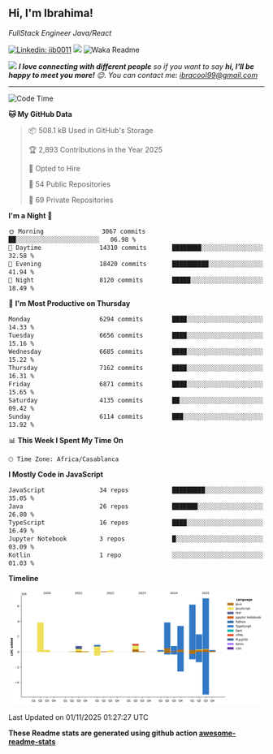 <h2>Hi, I'm Ibrahima! </h2>
<p><em>FullStack Engineer Java/React
</em></p>


[![Linkedin: iib0011](https://img.shields.io/badge/-iib0011-blue?style=flat-square&logo=Linkedin&logoColor=white&link=https://www.linkedin.com/in/iib0011/)](https://www.linkedin.com/in/iib0011/)
![](https://visitor-badge.glitch.me/badge?page_id=iib0011)
![Waka Readme](https://github.com/iib0011/iib0011/workflows/Waka%20Readme/badge.svg)


<img src="https://media.giphy.com/media/LnQjpWaON8nhr21vNW/giphy.gif" width="60"> <em><b>I love connecting with different people</b> so if you want to say <b>hi, I'll be happy to meet you more!</b> 😊. You can contact me: ibracool99@gmail.com</em>

---
<!--START_SECTION:waka-->
![Code Time](http://img.shields.io/badge/Code%20Time-5%2C542%20hrs%2015%20mins-blue)

**🐱 My GitHub Data** 

> 📦 508.1 kB Used in GitHub's Storage 
 > 
> 🏆 2,893 Contributions in the Year 2025
 > 
> 💼 Opted to Hire
 > 
> 📜 54 Public Repositories 
 > 
> 🔑 69 Private Repositories 
 > 
**I'm a Night 🦉** 

```text
🌞 Morning                3067 commits        ██░░░░░░░░░░░░░░░░░░░░░░░   06.98 % 
🌆 Daytime                14310 commits       ████████░░░░░░░░░░░░░░░░░   32.58 % 
🌃 Evening                18420 commits       ██████████░░░░░░░░░░░░░░░   41.94 % 
🌙 Night                  8120 commits        █████░░░░░░░░░░░░░░░░░░░░   18.49 % 
```
📅 **I'm Most Productive on Thursday** 

```text
Monday                   6294 commits        ████░░░░░░░░░░░░░░░░░░░░░   14.33 % 
Tuesday                  6656 commits        ████░░░░░░░░░░░░░░░░░░░░░   15.16 % 
Wednesday                6685 commits        ████░░░░░░░░░░░░░░░░░░░░░   15.22 % 
Thursday                 7162 commits        ████░░░░░░░░░░░░░░░░░░░░░   16.31 % 
Friday                   6871 commits        ████░░░░░░░░░░░░░░░░░░░░░   15.65 % 
Saturday                 4135 commits        ██░░░░░░░░░░░░░░░░░░░░░░░   09.42 % 
Sunday                   6114 commits        ███░░░░░░░░░░░░░░░░░░░░░░   13.92 % 
```


📊 **This Week I Spent My Time On** 

```text
🕑︎ Time Zone: Africa/Casablanca
```

**I Mostly Code in JavaScript** 

```text
JavaScript               34 repos            █████████░░░░░░░░░░░░░░░░   35.05 % 
Java                     26 repos            ███████░░░░░░░░░░░░░░░░░░   26.80 % 
TypeScript               16 repos            ████░░░░░░░░░░░░░░░░░░░░░   16.49 % 
Jupyter Notebook         3 repos             █░░░░░░░░░░░░░░░░░░░░░░░░   03.09 % 
Kotlin                   1 repo              ░░░░░░░░░░░░░░░░░░░░░░░░░   01.03 % 
```



**Timeline**

![Lines of Code chart](https://raw.githubusercontent.com/iib0011/iib0011/master/assets/bar_graph.png)


 Last Updated on 01/11/2025 01:27:27 UTC
<!--END_SECTION:waka-->

**These Readme stats are generated using github action [awesome-readme-stats](https://github.com/iib0011/waka-readme-stats)**
